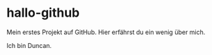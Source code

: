 # hallo-github
Mein erstes Projekt auf GitHub. Hier erfährst du ein wenig über mich.

Ich bin Duncan.
